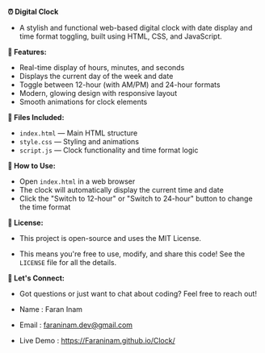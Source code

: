 __⏰ Digital Clock__

- A stylish and functional web-based digital clock with date display and time format toggling, built using HTML, CSS, and JavaScript.

__🌟 Features:__
- Real-time display of hours, minutes, and seconds
- Displays the current day of the week and date
- Toggle between 12-hour (with AM/PM) and 24-hour formats
- Modern, glowing design with responsive layout
- Smooth animations for clock elements

__📁 Files Included:__
- `index.html` — Main HTML structure
- `style.css` — Styling and animations
- `script.js` — Clock functionality and time format logic

__🚀 How to Use:__
- Open `index.html` in a web browser
- The clock will automatically display the current time and date
- Click the "Switch to 12-hour" or "Switch to 24-hour" button to change the time format

__📄 License:__

 - This project is open-source and uses the MIT License.

 - This means you're free to use, modify, and share this code! See the `LICENSE` file for all the details.

__📧 Let's Connect:__

- Got questions or just want to chat about coding? Feel free to reach out!

- Name : Faran Inam

- Email : faraninam.dev@gmail.com

- Live Demo : https://Faraninam.github.io/Clock/
